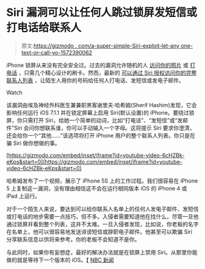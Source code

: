 # Siri 漏洞可以让任何人跳过锁屏发短信或打电话给联系人

> 原文:[https://gizmodo . com/a-super-simple-Siri-exploit-let-any one-text-or-call-yo-1572390062](https://gizmodo.com/a-super-simple-siri-exploit-lets-anyone-text-or-call-yo-1572390062)

iPhone 锁屏从来没有完全安全过。过去的漏洞允许随机的人 [访问你的照片](http://gizmodo.com/anyone-can-bypass-your-ios-7-lockscreen-to-see-and-sha-1350617707) 或 [打电话](http://gizmodo.com/anyone-can-blow-past-your-ios-7-lockscreen-to-make-call-1360878467) ，只需几个精心设计的刷卡。然而，最新的 [可以通过 Siri 授权访问你的完整联系人列表](http://www.nbcnews.com/tech/mobile/siri-ous-trouble-hacker-claims-crack-iphone-lock-screen-n97666) ，让陌生人用你的号码给任何人打电话、发短信或发电子邮件。

Watch

该漏洞由埃及神经外科医生兼兼职黑客谢里夫·哈希姆(Sherif Hashim)发现，它会影响任何运行 iOS 7.1.1 并在锁定屏幕上启用 Siri(默认设置)的 iPhone。要绕过锁屏，你只需打开 Siri，给她一个简单的动词，比如“打电话”、“发短信”或“发邮件”Siri 会问你想联系谁，你可以手动输入一个字母。这将提示 Siri 要求你澄清，还会给你一个“其他……”该选项将打开 iPhone 用户的整个联系人列表。你只是在骗 Siri 做你想做的事。

 [https://gizmodo.com/embed/inset/iframe?id=youtube-video-6cHZBk-eKps&start=0](https://gizmodo.com/embed/inset/iframe?id=youtube-video-6cHZBk-eKps&start=0) 

哈希姆发布了一个视频，展示了 iPhone 5S 上的工作过程。我们很容易在 iPhone 5 上复制这一漏洞，没有理由相信这不会在运行相同版本 iOS 的 iPhone 4 或 iPad 上运行。

对于一个陌生人来说，要达到可以给你联系人名单上的任何人发电子邮件、发短信或打电话的地步需要一点技巧，但不多。入侵者需要知道他在找什么，尽管一旦他通过锁屏并看到整个列表，这并不太难。一旦入侵者发现，比如说，你老板的名字在名单上，他可以很容易地发送诽谤短信或辞职电子邮件。他甚至可以欺骗 Siri 分享联系信息以供将来参考。你的老板不会知道不是你。

与此同时，如果你有妄想症，最好的解决办法就是在锁屏上禁用 Siri。从那里你能做的就是等待下一个版本的 iOS。【 [NBC 新闻](http://www.nbcnews.com/tech/mobile/siri-ous-trouble-hacker-claims-crack-iphone-lock-screen-n97666)